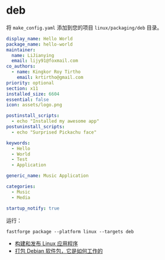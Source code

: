 # deb

将 `make_config.yaml` 添加到您的项目 `linux/packaging/deb` 目录。

```yaml
display_name: Hello World
package_name: hello-world
maintainer:
  name: LiJianying
  email: lijy91@foxmail.com
co_authors:
  - name: Kingkor Roy Tirtho
    email: krtirtho@gmail.com
priority: optional
section: x11
installed_size: 6604
essential: false
icon: assets/logo.png

postinstall_scripts:
  - echo "Installed my awesome app"
postuninstall_scripts:
  - echo "Surprised Pickachu face"

keywords:
  - Hello
  - World
  - Test
  - Application

generic_name: Music Application

categories:
  - Music
  - Media

startup_notify: true
```

运行：

```
fastforge package --platform linux --targets deb
```

- [构建和发布 Linux 应用程序](https://docs.flutter.dev/deployment/linux)
- [打包 Debian 软件包，它是如何工作的](https://www.debian.org/doc/manuals/packaging-tutorial/packaging-tutorial.en.pdf)
